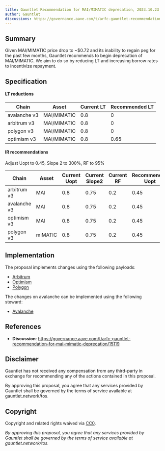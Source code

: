 ```yaml
---
title: Gauntlet Recommendation for MAI/MIMATIC deprecation, 2023.10.23
author: Gauntlet
discussions: https://governance.aave.com/t/arfc-gauntlet-recommendation-for-mai-mimatic-deprecation/15119
---
```


## Summary

Given MAI/MIMATIC price drop to ~$0.72 and its inability to regain peg for the past few months, Gauntlet recommends to begin deprecation of MAI/MIMATIC. We aim to do so by reducing LT and increasing borrow rates to incentivize repayment.

## Specification

#### LT reductions

| Chain        | Asset       | Current LT | Recommended LT |
| ------------ | ----------- | ---------- | -------------- |
| avalanche v3 | MAI/MIMATIC | 0.8        | 0              |
| arbitrum v3  | MAI/MIMATIC | 0.8        | 0              |
| polygon v3   | MAI/MIMATIC | 0.8        | 0              |
| optimism v3  | MAI/MIMATIC | 0.8        | 0.65           |

#### IR recommendations

Adjust Uopt to 0.45, Slope 2 to 300%, RF to 95%

| Chain        | Asset   | Current Uopt | Current Slope2 | Current RF | Recommended Uopt | Recommended Slope2 | Recommended RF |
| ------------ | ------- | ------------ | -------------- | ---------- | ---------------- | ------------------ | -------------- |
| arbitrum v3  | MAI     | 0.8          | 0.75           | 0.2        | 0.45             | 3                  | 0.95           |
| avalanche v3 | MAI     | 0.8          | 0.75           | 0.2        | 0.45             | 3                  | 0.95           |
| optimism v3  | MAI     | 0.8          | 0.75           | 0.2        | 0.45             | 3                  | 0.95           |
| polygon v3   | miMATIC | 0.8          | 0.75           | 0.2        | 0.45             | 3                  | 0.95           |

## Implementation

The proposal implements changes using the following payloads:

- [Arbitrum](https://github.com/bgd-labs/aave-proposals/blob/main/src/AaveV3Update_20231024mai/AaveV3Arbitrum_20231024mai.sol)
- [Optimism](https://github.com/bgd-labs/aave-proposals/blob/main/src/AaveV3Update_20231024mai/AaveV3Optimism_20231024mai.sol)
- [Polygon](https://github.com/bgd-labs/aave-proposals/blob/main/src/AaveV3Update_20231024mai/AaveV3Polygon_20231024mai.sol)

The changes on avalanche can be implemented using the following steward:

- [Avalanche](https://github.com/bgd-labs/aave-proposals/blob/main/src/AaveV3Update_20231024mai/AaveV3Avalanche_20231024mai.sol)

## References

- **Discussion**: https://governance.aave.com/t/arfc-gauntlet-recommendation-for-mai-mimatic-deprecation/15119

## Disclaimer

Gauntlet has not received any compensation from any third-party in exchange for recommending any of the actions contained in this proposal.

By approving this proposal, you agree that any services provided by Gauntlet shall be governed by the terms of service available at gauntlet.network/tos.

## Copyright

Copyright and related rights waived via [CC0](https://creativecommons.org/publicdomain/zero/1.0/).

_By approving this proposal, you agree that any services provided by Gauntlet shall be governed by the terms of service available at gauntlet.network/tos._
